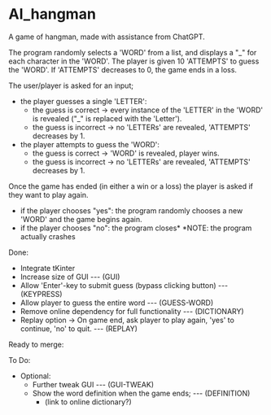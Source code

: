 # AI_hangman
A game of hangman, made with assistance from ChatGPT.

  The program randomly selects a 'WORD' from a list, and displays a "_" for each character in the 'WORD'.
  The player is given 10 'ATTEMPTS' to guess the 'WORD'.
  If 'ATTEMPTS' decreases to 0, the game ends in a loss.
  
The user/player is asked for an input;
  - the player guesses a single 'LETTER':
    + the guess is correct -> every instance of the 'LETTER' in the 'WORD' is revealed ("_" is replaced with the 'Letter').
    + the guess is incorrect -> no 'LETTERs' are revealed, 'ATTEMPTS' decreases by 1.
  - the player attempts to guess the 'WORD':
    + the guess is correct -> 'WORD' is revealed, player wins.
    + the guess is incorrect -> no 'LETTERs' are revealed, 'ATTEMPTS' decreases by 1.

Once the game has ended (in either a win or a loss) the player is asked if they want to play again.
  - if the player chooses "yes": the program randomly chooses a new 'WORD' and the game begins again.
  - if the player chooses "no": the program closes*
    *NOTE: the program actually crashes






Done:
  + Integrate tKinter
  + Increase size of GUI --- (GUI)
  + Allow 'Enter'-key to submit guess (bypass clicking button) --- (KEYPRESS)
  + Allow player to guess the entire word --- (GUESS-WORD)
  + Remove online dependency for full functionality --- (DICTIONARY)
  + Replay option -> On game end, ask player to play again, 'yes' to continue, 'no' to quit. --- (REPLAY)

Ready to merge:

To Do:
  + Optional:
      - Further tweak GUI --- (GUI-TWEAK)
      - Show the word definition when the game ends; --- (DEFINITION)
        + (link to online dictionary?)
